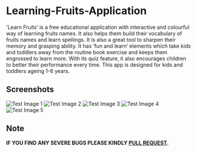 # Learning-Fruits-Application
'Learn Fruits’ is a free educational application with interactive and colourful way of learning fruits names. It also helps them build their vocabulary of fruits names and learn spellings. It is also a great tool to sharpen their memory and grasping ability. It has ‘fun and learn’ elements which take kids and toddlers away from the routine book exercise and keeps them engrossed to learn more. With its quiz feature, it also encourages children to better their performance every time. This app is designed for kids and toddlers ageing 1-6 years.

Screenshots
--------
![Test Image 1](https://github.com/mrmohim/Learning-Fruits-Application/blob/master/screenshots/Screenshot%20(1).png)
![Test Image 2](https://github.com/mrmohim/Learning-Fruits-Application/blob/master/screenshots/Screenshot%20(2).png)
![Test Image 3](https://github.com/mrmohim/Learning-Fruits-Application/blob/master/screenshots/Screenshot%20(3).png)
![Test Image 4](https://github.com/mrmohim/Learning-Fruits-Application/blob/master/screenshots/Screenshot%20(4).png)
![Test Image 5](https://github.com/mrmohim/Learning-Fruits-Application/blob/master/screenshots/Screenshot%20(5).png)

Note
---------

**IF YOU FIND ANY SEVERE BUGS PLEASE KINDLY [PULL REQUEST](https://github.com/mrmohim/Learning-Fruits-Application/pulls).**
